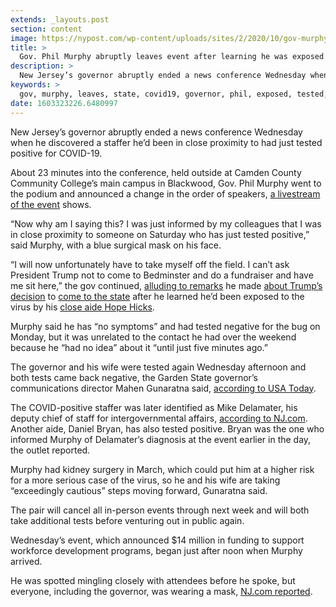 ```yaml
--- 
extends: _layouts.post 
section: content 
image: https://nypost.com/wp-content/uploads/sites/2/2020/10/gov-murphy-01.jpg?quality=90&strip=all&w=1200 
title: > 
  Gov. Phil Murphy abruptly leaves event after learning he was exposed to COVID-19 
description: > 
  New Jersey’s governor abruptly ended a news conference Wednesday when he discovered a staffer he’d been in close proximity to had just tested positive for COVID-19.Phil Murphy went to the podium and announced a change in the order of speakers, a livestream of the event shows.Another aide, Daniel Bryan, has also tested positive.Bryan was the one who informed Murphy of Delamater’s diagnosis at the event earlier in the day, the outlet reported.Wednesday’s event, which announced $14 million in funding to support workforce development programs, began just after noon when Murphy arrived. 
keywords: > 
  gov, murphy, leaves, state, covid19, governor, phil, exposed, tested, abruptly, virus, close, learning, wife, tests, positive, event 
date: 1603323226.6480997 
--- 
```

<div><p>New Jersey&#8217;s governor abruptly ended a news conference Wednesday when he discovered a staffer he&#8217;d been in close proximity to had just tested positive for COVID-19.</p>
<p>About 23 minutes into the conference, held outside at Camden County Community College&#8217;s main campus in Blackwood, Gov. Phil Murphy went to the podium and announced a change in the order of speakers, <a href="https://www.youtube.com/watch?v=SSCLy2mqnsQ" rel="noopener noreferrer" target="_blank">a livestream of the event</a> shows.</p>
<p>&#8220;Now why am I saying this? I was just informed by my colleagues that I was in close proximity to someone on Saturday who has just tested positive,&#8221; said Murphy, with a blue surgical mask on his face.</p>
<p>&#8220;I will now unfortunately have to take myself off the field. I can&#8217;t ask President Trump not to come to Bedminster and do a fundraiser and have me sit here,&#8221; the gov continued, <a href="https://nypost.com/2020/10/02/nj-gov-phil-murphy-urges-attendees-of-trumps-bedminster-fundraiser-to-quarantine/">alluding to remarks</a> he made <a href="https://nypost.com/2020/10/06/new-jersey-probing-trump-bedminster-event-for-skirting-covid-19-rules/">about Trump&#8217;s decision</a> to <a href="https://nypost.com/2020/10/02/how-trump-spent-his-day-before-testing-positive-for-covid-19/">come to the state</a> after he learned he&#8217;d been exposed to the virus by his <a href="https://nypost.com/2020/10/01/hope-hicks-tests-positive-for-covid-19-after-traveling-with-trump/">close aide Hope Hicks</a>.</p>
<p>Murphy said he has &#8220;no symptoms&#8221; and had tested negative for the bug on Monday, but it was unrelated to the contact he had over the weekend because he &#8220;had no idea&#8221; about it &#8220;until just five minutes ago.&#8221;</p>
<p>The governor and his wife were tested again Wednesday afternoon and both tests came back negative, the Garden State governor&#8217;s communications director Mahen Gunaratna said, <a href="https://www.usatoday.com/story/news/nation/2020/10/21/phil-murphy-new-jersey-gov-quarantines-after-possible-covid-exposure/3715309001/" rel="noopener noreferrer" target="_blank">according to USA Today</a>.</p>
<p></p>
<p>The COVID-positive staffer was later identified as Mike Delamater, his deputy chief of staff for intergovernmental affairs, <a href="https://www.nj.com/coronavirus/2020/10/another-senior-staffer-to-nj-gov-phil-murphy-has-tested-positive-for-covid-19.html" rel="noopener noreferrer" target="_blank">according to NJ.com</a>. Another aide, Daniel Bryan, has also tested positive. Bryan was the one who informed Murphy of Delamater&#8217;s diagnosis at the event earlier in the day, the outlet reported.</p>
<p>Murphy had kidney surgery in March, which could put him at a higher risk for a more serious case of the virus, so he and his wife are taking &#8220;exceedingly cautious&#8221; steps moving forward, Gunaratna said.</p>
<p>The pair will cancel all in-person events through next week and will both take additional tests before venturing out in public again.</p>
<p>Wednesday&#8217;s event, which announced $14 million in funding to support workforce development programs, began just after noon when Murphy arrived.</p>
<p>He was spotted mingling closely with attendees before he spoke, but everyone, including the governor, was wearing a mask, <a href="https://www.nj.com/coronavirus/2020/10/gov-phil-murphy-abruptly-leaves-nj-event-after-learning-he-had-recent-contact-with-person-who-has-coronavirus.html" rel="noopener noreferrer" target="_blank">NJ.com reported</a>.</p>
			</div>